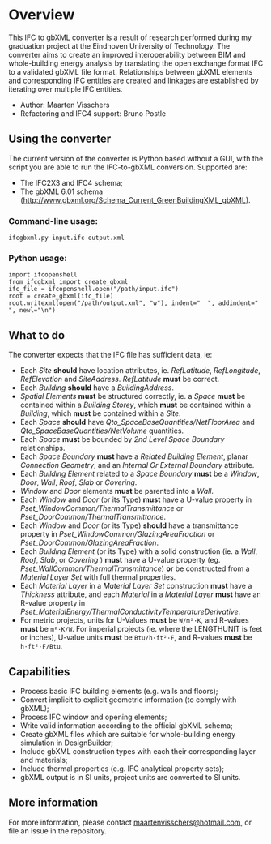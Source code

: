 # Overview
This IFC to gbXML converter is a result of research performed during my graduation project at the Eindhoven University of Technology. The converter aims to create an improved interoperability between BIM and whole-building energy analysis by translating the open exchange format IFC to a validated gbXML file format. Relationships between gbXML elements and corresponding IFC entities are created and linkages are established by iterating over multiple IFC entities.

* Author: Maarten Visschers
* Refactoring and IFC4 support: Bruno Postle

## Using the converter
The current version of the converter is Python based without a GUI, with the script you are able to run the IFC-to-gbXML conversion. Supported are:
* The IFC2X3 and IFC4 schema;
* The gbXML 6.01 schema (http://www.gbxml.org/Schema_Current_GreenBuildingXML_gbXML).

### Command-line usage:
    ifcgbxml.py input.ifc output.xml

### Python usage:
    import ifcopenshell
    from ifcgbxml import create_gbxml
    ifc_file = ifcopenshell.open("/path/input.ifc")
    root = create_gbxml(ifc_file)
    root.writexml(open("/path/output.xml", "w"), indent="  ", addindent="  ", newl="\n")

## What to do
The converter expects that the IFC file has sufficient data, ie:

* Each *Site* **should** have location attributes, ie. *RefLatitude*, *RefLongitude*, *RefElevation* and *SiteAddress*. *RefLatitude* **must** be correct.
* Each *Building* **should** have a *BuildingAddress*.
* *Spatial Elements* **must** be structured correctly, ie. a *Space* **must** be contained within a *Building Storey*, which **must** be contained within a *Building*, which **must** be contained within a *Site*.
* Each *Space* **should** have *Qto_SpaceBaseQuantities/NetFloorArea* and *Qto_SpaceBaseQuantities/NetVolume* quantities.
* Each *Space* **must** be bounded by *2nd Level* *Space Boundary* relationships.
* Each *Space Boundary* **must** have a *Related Building Element*, planar *Connection Geometry*, and an *Internal Or External Boundary* attribute.
* Each *Building Element* related to a *Space Boundary* **must** be a *Window*, *Door*, *Wall*, *Roof*, *Slab* or *Covering*.
* *Window* and *Door* elements **must** be parented into a *Wall*.
* Each *Window* and *Door* (or its Type) **must** have a U-value property in *Pset_WindowCommon/ThermalTransmittance* or *Pset_DoorCommon/ThermalTransmittance*.
* Each *Window* and *Door* (or its Type) **should** have a transmittance property in *Pset_WindowCommon/GlazingAreaFraction* or *Pset_DoorCommon/GlazingAreaFraction*.
* Each *Building Element* (or its Type) with a solid construction (ie. a *Wall*, *Roof*, *Slab*, or *Covering* ) **must** have a U-value property (eg. *Pset_WallCommon/ThermalTransmittance*) **or** be constructed from a *Material Layer Set* with full thermal properties.
* Each *Material Layer* in a *Material Layer Set* construction **must** have a *Thickness* attribute, and each *Material* in a *Material Layer* **must** have an R-value property in *Pset_MaterialEnergy/ThermalConductivityTemperatureDerivative*.
* For metric projects, units for U-Values **must** be `W/m²·K`, and R-values **must** be `m²·K/W`. For imperial projects (ie. where the LENGTHUNIT is feet or inches), U-value units **must** be `Btu/h·ft²·F`, and R-values **must** be `h·ft²·F/Btu`.

## Capabilities
* Process basic IFC building elements (e.g. walls and floors);
* Convert implicit to explicit geometric information (to comply with gbXML);
* Process IFC window and opening elements;
* Write valid information according to the official gbXML schema;
* Create gbXML files which are suitable for whole-building energy simulation in DesignBuilder;
* Include gbXML construction types with each their corresponding layer and materials;
* Include thermal properties (e.g. IFC analytical property sets);
* gbXML output is in SI units, project units are converted to SI units.

## More information
For more information, please contact maartenvisschers@hotmail.com, or file an issue in the repository.
